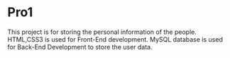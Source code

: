 # Pro1
This project is for storing the personal information of the people.
HTML,CSS3 is used for Front-End development.
MySQL database is used for Back-End Development to store the user data.
